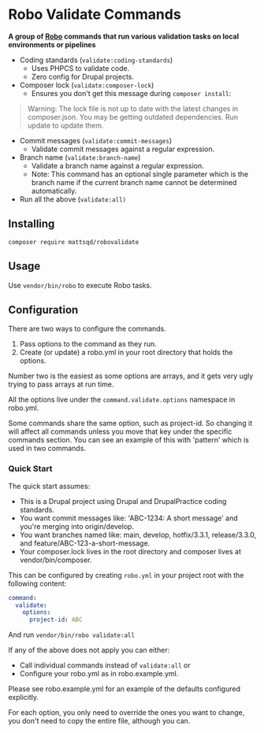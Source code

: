 # Robo Validate Commands

**A group of [Robo](https://robo.li) commands that run various validation tasks on local environments or pipelines**

* Coding standards (``validate:coding-standards``)
  * Uses PHPCS to validate code.
  * Zero config for Drupal projects.
* Composer lock (``validate:composer-lock``)
  * Ensures you don't get this message during ``composer install``:
> Warning: The lock file is not up to date with the latest changes in composer.json. You may be getting outdated dependencies. Run update to update them.
* Commit messages (``validate:commit-messages``)
  * Validate commit messages against a regular expression.
* Branch name (``validate:branch-name``)
  * Validate a branch name against a regular expression.
  * Note: This command has an optional single parameter which is the branch name if the current branch name cannot be determined automatically.
* Run all the above (``validate:all)``

## Installing

``composer require mattsqd/robovalidate``

## Usage

Use `vendor/bin/robo` to execute Robo tasks.

## Configuration

There are two ways to configure the commands.
1. Pass options to the command as they run.
2. Create (or update) a robo.yml in your root directory that holds the options.

Number two is the easiest as some options are arrays, and it gets very ugly trying to pass arrays at run time.

All the options live under the `command.validate.options` namespace in robo.yml.

Some commands share the same option, such as project-id. So changing it will affect all commands unless you move that key under the specific commands section. You can see an example of this with 'pattern' which is used in two commands.

### Quick Start

The quick start assumes:
* This is a Drupal project using Drupal and DrupalPractice coding standards.
* You want commit messages like: 'ABC-1234: A short message' and you're merging into origin/develop.
* You want branches named like: main, develop, hotfix/3.3.1, release/3.3.0, and feature/ABC-123-a-short-message.
* Your composer.lock lives in the root directory and composer lives at vendor/bin/composer.

This can be configured by creating ``robo.yml`` in your project root with the following content:
``` yml
command:
  validate:
    options:
      project-id: ABC
```

And run `vendor/bin/robo validate:all`

If any of the above does not apply you can either:
* Call individual commands instead of ``validate:all`` or
* Configure your robo.yml as in robo.example.yml.

Please see robo.example.yml for an example of the defaults configured explicitly.

For each option, you only need to override the ones you want to change, you don't need to copy the entire file, although you can.
